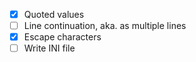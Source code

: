 - [x] Quoted values
- [ ] Line continuation, aka. as multiple lines
- [x] Escape characters
- [ ] Write INI file

